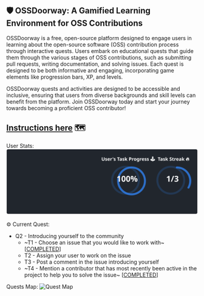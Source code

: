 ## 🛡️ OSSDoorway: A Gamified Learning Environment for OSS Contributions

OSSDoorway is a free, open-source platform designed to engage users in learning about the open-source software (OSS) contribution process through interactive quests. Users embark on educational quests that guide them through the various stages of OSS contributions, such as submitting pull requests, writing documentation, and solving issues. Each quest is designed to be both informative and engaging, incorporating game elements like progression bars, XP, and levels.

OSSDoorway quests and activities are designed to be accessible and inclusive, ensuring that users from diverse backgrounds and skill levels can benefit from the platform. Join OSSDoorway today and start your journey towards becoming a proficient OSS contributor!

**[Instructions here](https://github.com/caiton1/OSS-Doorway/blob/main/instructions.md)** 🗺️
---

User Stats:<br>
  ![User Draft Stats](/userCards/draft-1725144046418.svg?)

⚙️ Current Quest: 
  - Q2 - Introducing yourself to the community
    -  ~T1 - Choose an issue that you would like to work with~ [[COMPLETED](https://github.com/connman4027/test-repo/issues/2)]
    - T2 - Assign your user to work on the issue
    - T3 - Post a comment in the issue introducing yourself
    -  ~T4 - Mention a contributor that has most recently been active in the project to help you to solve the issue~ [[COMPLETED](https://github.com/connman4027/test-repo/issues/3)]


Quests Map:
![Quest Map](https://github.com/RESHAPELab/OSS-Doorway/blob/main/map/Q2null.png)